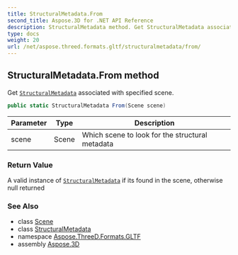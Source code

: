 ```yaml
---
title: StructuralMetadata.From
second_title: Aspose.3D for .NET API Reference
description: StructuralMetadata method. Get StructuralMetadata associated with specified scene
type: docs
weight: 20
url: /net/aspose.threed.formats.gltf/structuralmetadata/from/
---
```

## StructuralMetadata.From method

Get [`StructuralMetadata`](../) associated with specified scene.

```csharp
public static StructuralMetadata From(Scene scene)
```

| Parameter | Type | Description |
| --- | --- | --- |
| scene | Scene | Which scene to look for the structural metadata |

### Return Value

A valid instance of [`StructuralMetadata`](../) if its found in the scene, otherwise null returned

### See Also

* class [Scene](../../../aspose.threed/scene/)
* class [StructuralMetadata](../)
* namespace [Aspose.ThreeD.Formats.GLTF](../../structuralmetadata/)
* assembly [Aspose.3D](../../../)


